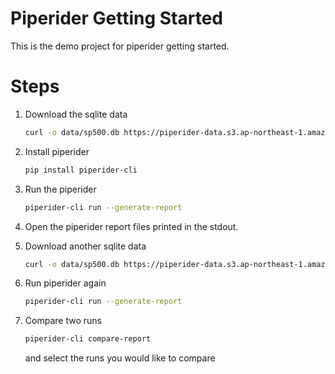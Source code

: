 # Piperider Getting Started

This is the demo project for piperider getting started.


# Steps

1. Download the sqlite data

   ```bash
   curl -o data/sp500.db https://piperider-data.s3.ap-northeast-1.amazonaws.com/getting-started/sp500_20220401.db
   ```

1. Install piperider

   ```bash
   pip install piperider-cli
   ```

1. Run the piperider

   ```bash
   piperider-cli run --generate-report 
   ```

1. Open the piperider report files printed in the stdout.   

1. Download another sqlite data

   ```bash
   curl -o data/sp500.db https://piperider-data.s3.ap-northeast-1.amazonaws.com/getting-started/sp500_20220527.db
   ```

1. Run piperider again

   ```bash
   piperider-cli run --generate-report 
   ```

1. Compare two runs

   ```bash
   piperider-cli compare-report
   ```

   and select the runs you would like to compare
